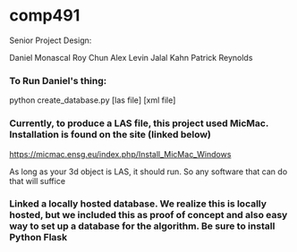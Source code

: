 # comp491
Senior Project Design: 

Daniel Monascal
Roy Chun
Alex Levin
Jalal Kahn
Patrick Reynolds

### To Run Daniel's thing:
python create_database.py [las file] [xml file]

### Currently, to produce a LAS file, this project used MicMac. Installation is found on the site (linked below)
https://micmac.ensg.eu/index.php/Install_MicMac_Windows

As long as your 3d object is LAS, it should run. So any software that can do that will suffice

### Linked a locally hosted database. We realize this is locally hosted, but we included this as proof of concept and also easy way to set up a database for the algorithm. Be sure to install Python Flask
